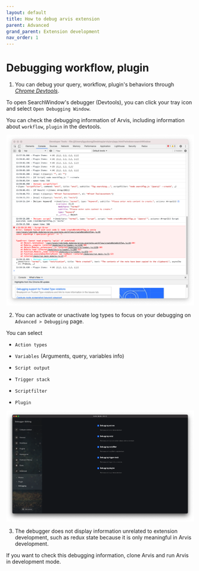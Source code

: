 ```yaml
---
layout: default
title: How to debug arvis extension
parent: Advanced
grand_parent: Extension development
nav_order: 1
---
```


# Debugging workflow, plugin

1. You can debug your query, workflow, plugin's behaviors through *[Chrome Devtools](https://developer.chrome.com/docs/devtools/)*.

To open SearchWindow's debugger (Devtools), you can click your tray icon and select `Open Debugging Window`.

You can check the debugging information of Arvis, including information about `workflow`, `plugin` in the devtools.

![](./imgs/debugging-description-1.png)

2. You can activate or unactivate log types to focus on your debugging on `Advanced > Debugging` page.

You can select

- `Action types`

- `Variables` (Arguments, query, variables info)

- `Script output`

- `Trigger stack`

- `Scriptfilter`

- `Plugin`

![](./imgs/debugging-page.png)

3. The debugger does not display information unrelated to extension development, such as redux state because it is only meaningful in Arvis development.

If you want to check this debugging information, clone Arvis and run Arvis in development mode.